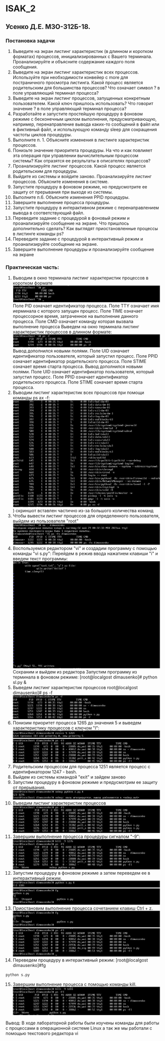 # ISAK_2
## Усенко Д.Е. М3О-312Б-18.

### Постановка задачи
1. Выведите на экран листинг характеристик (в длинном и коротком форматах) процессов, инициализированных с Вашего терминала. Проанализируйте и объясните содержание каждого поля сообщения.
2. Выведите на экран листинг характеристик всех процессов. Используйте при необходимости конвейер с more для постраничного просмотра листинга. Какой процесс является родительским для большинства процессов? Что означает символ ? в поле управляющий терминал процесса?
3. Выведите на экран листинг процессов, запущенных конкретным пользователем. Какой ключ пришлось использовать? Что говорит значение ? в поле управляющий терминал процесса?
4. Разработайте и запустите простейшую процедуру в фоновом режиме с бесконечным циклом выполнения, предусматривающую, например, перенаправление вывода каких-то сообщений в файл или в фиктивный файл, и использующую команду sleep для сокращения частоты циклов процедуры.
5. Выполните п. 1. Объясните изменения в листинге характеристик процессов.
6. Понизьте значение приоритета процедуры. На что и как повлияет эта операция при управлении вычислительным процессом системы? Как отразятся ее результаты в описателях процессов?
7. Проанализируйте листинг процессов. Какой процесс является родительским для процедуры.
8. Выйдите из системы и войдите заново. Проанализируйте листинг процессов. Объясните изменения в системе.
9. Запустите процедуру в фоновом режиме, но предусмотрите ее защиту от прерывания при выходе из системы.
10. Выполните п.6. Объясните изменения PPID процедуры.
11. Завершите выполнение процесса процедуры.
12. Запустите процедуру в интерактивном режиме с перенаправлением вывода в соответствующий файл.
13. Переведите задание с процедурой в фоновый режим и проанализируйте сообщение на экране. Что пришлось дополнительно сделать? Как выглядят приостановленные процессы в листинге команды ps?
14. Переведите задание с процедурой в интерактивный режим и проанализируйте сообщение на экране.
15. Завершите выполнение процедуры и проанализируйте сообщение на экране

### Практическая часть:

1. Выводим в окно терминала листинг характеристик процессов в коротком формате 
![Screenshot](/lab2/Screenshot_1.png)
Поле PID означает идентификатор процесса. Поле TTY означает имя иерминала с которого запущен процесс. Поле TIME означает процессорное время, затраченное на выполнение данного процесса. Поле CMD означает команду которая вызвала выполнение процесса
Выведем на окно терминала листинг характеристик процессов в длинном формате:
![Screenshot](/lab2/Screenshot_2.png)
Вывод дополнился новыми полями. Поле UID означает идентификатор пользователя, который запустил процесс. Поле PPID означает идентификатор родительского процесса. Поле STIME означает время старта процесса. Вывод дополнился новыми полями. Поле UID означает идентификатор пользователя, который запустил процесс. Поле PPID означает идентификатор родительского процесса. Поле STIME означает время старта процесса.
2. Выводим листинг характеристик всех процессов при помощи команды ps ax -f:
![Screenshot](/lab2/Screenshot_3.png)) 
скриншот вставлен частично из-за большого количества команд
3. Чтобы вывести листинг процессов для определенного пользователя, выйдем из пользователя "root" 
![Screenshot](/lab2/Screenshot_4.png)
4. Воспользуемся редактором "vi" и создадим программу с помощью команды "vi s.py": Перейдем в режив ввода нажатием клавиши "i" и введем текст программы:
![Screenshot](/lab2/Screenshot_5.png)
Сохраним и выйдем из редактора
Запустим программу из терминала в фоновом режиме: [root@localgost dimausenko]# python sl.py & 
5. Выведем листинг характеристик процессов root@localgost dimausenko]# ps -f
![Screenshot](/lab2/Screenshot_6.png)
6. Понизим приоритет процесса 1265 до значения 5 и выведем характеристику процессов с ключом "l":
![Screenshot](/lab2/Screenshot_7.png)
![Screenshot](/lab2/Screenshot_8.png)
7. Родительским процессом для процесса 1251 является процесс с идентификатором 1247 - bash.
8. Выйдем из системы командой "exit" и зайдем заново 
9. Запустим процедуру в фоновом режиме и предусмотрим ее защиту от прерывания.
![Screenshot](/lab2/Screenshot_9.png)
10. Выведим листинг характеристик процессов
![Screenshot](/lab2/Screenshot_10.png)
11. Завершим выполнение процесса процедуры сигналом "-9":
![Screenshot](/lab2/Screenshot_11.png)
12. Запустим процедуру в фоновом режиме а затем переведем ее в интерактивный режим.
![Screenshot](/lab2/Screenshot_12.png)
![Screenshot](/lab2/Screenshot_13.png)
13. Приостановим выполнение процесса сочетанием клавиш Ctrl + z. 
![Screenshot](/lab2/Screenshot_13.png)
![Screenshot](/lab2/Screenshot_14.png)
14. Переведем процедуру в интерактивный режим:
[root@localgost dimausenko]#fg 
```sh
python s.py
```
15. Завершим выполнение процесса с помощью команды kill. 
![Screenshot](/lab2/Screenshot_15.png)

Вывод: В ходе лабораторной работы были изучены команды для работы с процессами в операционной системе Linux а так же мы работали с помощью текстового редактора vi
